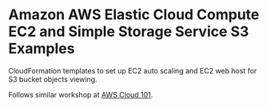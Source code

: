 # Amazon AWS Elastic Cloud Compute EC2 and Simple Storage Service S3 Examples

CloudFormation templates to set up EC2 auto scaling and EC2 web host for S3
bucket objects viewing.

Follows similar workshop at
[AWS Cloud 101](https://catalog.workshops.aws/aws101/en-US).
